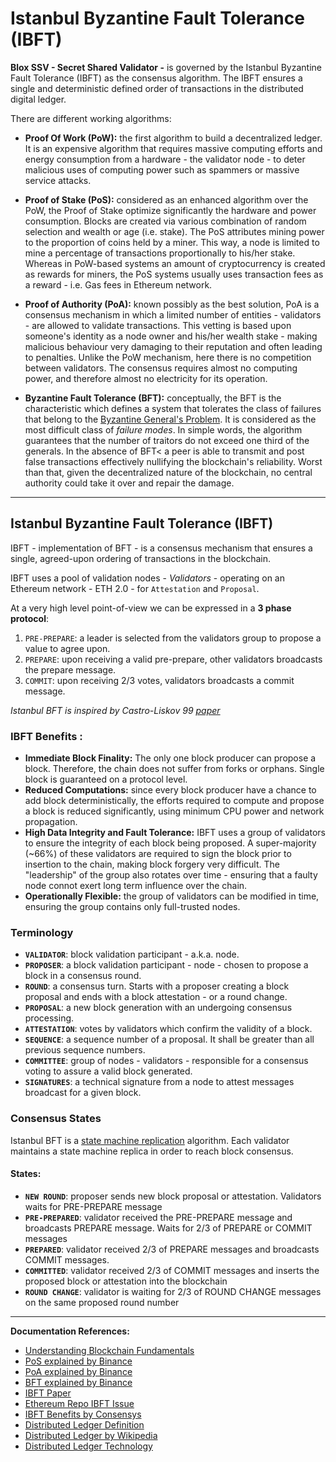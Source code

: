 # Istanbul Byzantine Fault Tolerance (IBFT)

**Blox SSV - Secret Shared Validator -** is governed by the Istanbul Byzantine Fault Tolerance (IBFT) as the consensus algorithm.
The IBFT ensures a single and deterministic defined order of transactions in the distributed digital ledger.

There are different working algorithms:

- **Proof Of Work (PoW):**  the first algorithm to build a decentralized ledger. It is an expensive algorithm that requires
  massive computing efforts and energy consumption from a hardware - the validator node - to deter malicious uses of
  computing power such as spammers or massive service attacks.

- **Proof of Stake (PoS):**  considered as an enhanced algorithm over the PoW, the Proof of Stake optimize significantly the hardware and power consumption. Blocks are created via various combination of random selection and wealth or age (i.e. stake). The PoS attributes mining power to the proportion of coins held by a miner. This way, a node is limited to mine a percentage of transactions proportionally to his/her stake. Whereas in PoW-based systems an amount of cryptocurrency is created as rewards for miners, the PoS systems usually uses transaction fees as a reward - i.e. Gas fees in Ethereum network.

- **Proof of Authority (PoA):**  known possibly as the best solution, PoA is a consensus mechanism in which a limited number of entities - validators - are allowed to validate transactions. This vetting is based upon someone's identity as a node owner and his/her wealth stake - making malicious behaviour very damaging to their reputation and often leading to penalties. Unlike the PoW mechanism, here there is no competition between validators. The consensus requires almost no computing power, and therefore almost no electricity for its operation.

- **Byzantine Fault Tolerance (BFT):** conceptually, the BFT is the characteristic which defines a system that tolerates the class of failures that belong to the [Byzantine General's Problem](https://medium.com/loom-network/understanding-blockchain-fundamentals-part-1-byzantine-fault-tolerance-245f46fe8419). It is considered as the most difficult class of *failure modes*. In simple words, the algorithm guarantees that the number of traitors do not exceed  one third of the generals. In the absence of BFT< a peer is able to transmit and post false transactions effectively nullifying the blockchain's reliability. Worst than that, given the decentralized nature of the blockchain, no central authority could take it over and repair the damage.
- ---

## Istanbul Byzantine Fault Tolerance (IBFT)

IBFT - implementation of BFT - is a consensus mechanism that ensures a single, agreed-upon ordering of transactions in the blockchain.

IBFT uses a pool of validation nodes - _Validators_ - operating on an Ethereum network - ETH 2.0 - for `Attestation` and `Proposal`.

At a very high level point-of-view we can be expressed in a **3 phase protocol**:

1. `PRE-PREPARE`: a leader is selected from the validators group to propose a value to agree upon.
1. `PREPARE`: upon receiving a valid pre-prepare, other validators broadcasts the prepare message. 
1. `COMMIT`: upon receiving 2/3 votes, validators broadcasts a commit message.

_Istanbul BFT is inspired by Castro-Liskov 99 [paper](http://pmg.csail.mit.edu/papers/osdi99.pdf)_


### IBFT Benefits :
- **Immediate Block Finality:** The only one block producer can propose a block. Therefore, the chain does not suffer from forks or orphans. Single block is guaranteed on a protocol level.
- **Reduced Computations:** since every block producer have a chance to add block deterministically, the efforts required to compute and propose a block is reduced significantly, using minimum CPU power and network propagation.
- **High Data Integrity and Fault Tolerance:** IBFT uses a group of validators to ensure the integrity of each block being proposed. A super-majority (~66%) of these validators are required to sign the block prior to insertion to the chain, making block forgery very difficult. The "leadership" of the group also rotates over time - ensuring that a faulty node connot exert long term influence over the chain.
- **Operationally Flexible:** the group of validators can be modified in time, ensuring the group contains only full-trusted nodes.


### Terminology
- **`VALIDATOR`**: block validation participant - a.k.a. node.
- **`PROPOSER`**: a block validation participant - node - chosen to propose a block in a consensus round.
- **`ROUND`**: a consensus turn. Starts with a proposer creating a block proposal and ends with a block attestation - or a round change.
- **`PROPOSAL`**: a new block generation with an undergoing consensus processing.
- **`ATTESTATION`**: votes by validators which confirm the validity of a block.
- **`SEQUENCE`**: a sequence number of a proposal. It shall be greater than all previous sequence numbers.
- **`COMMITTEE`**: group of nodes - validators - responsible for a consensus voting to assure a valid block generated.
- **`SIGNATURES`**: a technical signature from a node to attest messages broadcast for a given block.

### Consensus States

Istanbul BFT is a [state machine replication](https://en.wikipedia.org/wiki/State_machine_replication) algorithm.
Each validator maintains a state machine replica in order to reach block consensus.

#### States:
- **`NEW ROUND`**: proposer sends new block proposal or attestation. Validators waits for PRE-PREPARE message
- **`PRE-PREPARED`**: validator received the PRE-PREPARE message and broadcasts PREPARE message. Waits for 2/3 of PREPARE or COMMIT messages
- **`PREPARED`**: validator received 2/3 of PREPARE messages and broadcasts COMMIT messages.
- **`COMMITTED`**: validator received 2/3 of COMMIT messages and inserts the proposed block or attestation into the blockchain
- **`ROUND CHANGE`**: validator is waiting for 2/3 of ROUND CHANGE messages on the same proposed round number

---
**Documentation References:**
- [Understanding Blockchain Fundamentals](https://medium.com/loom-network/understanding-blockchain-fundamentals-part-1-byzantine-fault-tolerance-245f46fe8419)
- [PoS explained by Binance](https://academy.binance.com/en/articles/proof-of-stake-explained)
- [PoA explained by Binance](https://academy.binance.com/en/articles/proof-of-authority-explained)
- [BFT explained by Binance](https://academy.binance.com/en/articles/byzantine-fault-tolerance-explained)
- [IBFT Paper](http://pmg.csail.mit.edu/papers/osdi99.pdf)
- [Ethereum Repo IBFT Issue](https://github.com/ethereum/EIPs/issues/650)
- [IBFT Benefits by Consensys](https://media.consensys.net/scaling-consensus-for-enterprise-explaining-the-ibft-algorithm-ba86182ea668)
- [Distributed Ledger Definition](https://searchcio.techtarget.com/definition/distributed-ledger)
- [Distributed Ledger by Wikipedia](https://en.wikipedia.org/wiki/Distributed_ledger)
- [Distributed Ledger Technology](https://tradeix.com/distributed-ledger-technology)







